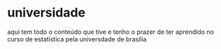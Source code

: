# universidade
aqui tem todo o conteúdo que tive e tenho o prazer de ter aprendido no curso de estatística pela universdade de brasília
